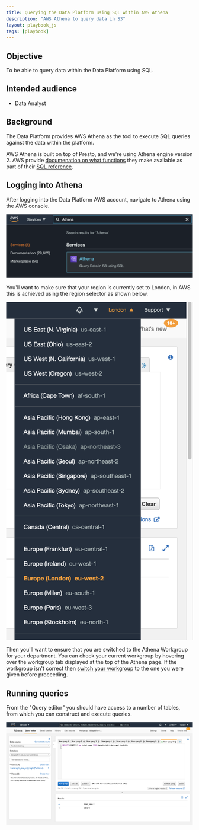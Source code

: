 ```yaml
---
title: Querying the Data Platform using SQL within AWS Athena
description: "AWS Athena to query data in S3"
layout: playbook_js
tags: [playbook]
---
```


## Objective

To be able to query data within the Data Platform using SQL.

## Intended audience

- Data Analyst

## Background

The Data Platform provides AWS Athena as the tool to execute SQL queries against the data within the platform.

AWS Athena is built on top of Presto, and we're using Athena engine version 2.
AWS provide [documenation on what functions][sql_functions] they make available as part of their [SQL reference][sql_reference].

[sql_reference]: https://docs.aws.amazon.com/athena/latest/ug/ddl-sql-reference.html
[sql_functions]: https://docs.aws.amazon.com/athena/latest/ug/presto-functions.html

## Logging into Athena

After logging into the Data Platform AWS account, navigate to Athena using the AWS console.

![Searching for Athena in the AWS navigation bar](../images/navigate_athena.png)

You'll want to make sure that your region is currently set to London, in AWS this is achieved using the region selector as shown below.

![AWS Console region selector](../images/region_selector.png)

Then you'll want to ensure that you are switched to the Athena Workgroup for your department. You can check your current workgroup by hovering over the workgroup tab displayed at the top of the Athena page. If the workgroup isn't correct then [switch your workgroup][switch_workgroup] to the one you were given before proceeding.

[switch_workgroup]: https://docs.aws.amazon.com/athena/latest/ug/workgroups-create-update-delete.html#switching-workgroups

## Running queries

From the "Query editor" you should have access to a number of tables, from which you can construct and execute queries.

![AWS Athena query editor](../images/query_athena.png)
